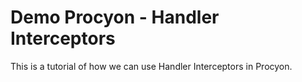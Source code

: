 # Demo Procyon - Handler Interceptors
This is a tutorial of how we can use Handler Interceptors in Procyon.

